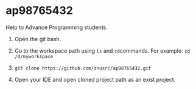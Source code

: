 # ap98765432
Help to Advance Programming students.

1. Open the git bash.

2. Go to the workspace path using `ls` and `cd`commands. For example: `cd /d/myworkspace`

3. `git clone https://github.com/znusrc/ap98765432.git`

4. Open your IDE and open cloned project path as an exist project. 
